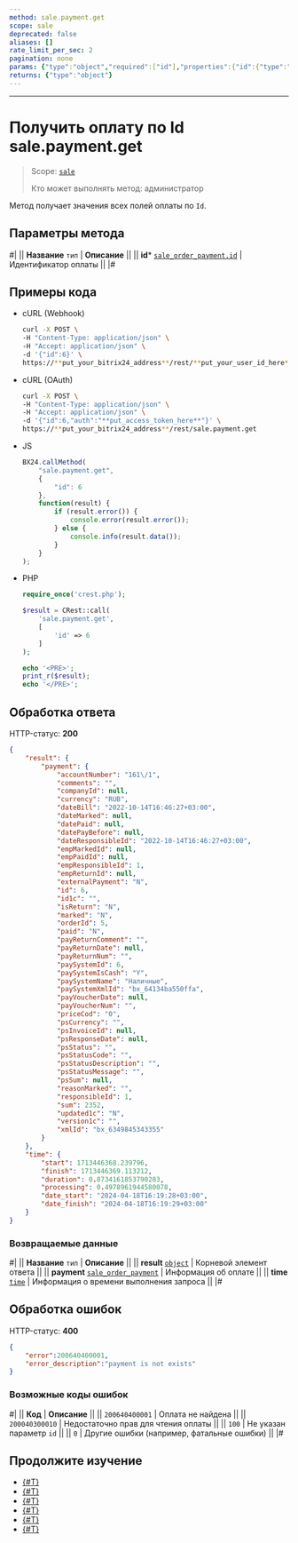 ```yaml
---
method: sale.payment.get
scope: sale
deprecated: false
aliases: []
rate_limit_per_sec: 2
pagination: none
params: {"type":"object","required":["id"],"properties":{"id":{"type":"integer"}}}
returns: {"type":"object"}
---
```



---

# Получить оплату по Id sale.payment.get

> Scope: [`sale`](../../scopes/permissions.md)
>
> Кто может выполнять метод: администратор

Метод получает значения всех полей оплаты по `Id`.

## Параметры метода



#|
|| **Название**
`тип` | **Описание** ||
|| **id***
[`sale_order_payment.id`](../data-types.md) | Идентификатор оплаты ||
|#

## Примеры кода





- cURL (Webhook)

    ```bash
    curl -X POST \
    -H "Content-Type: application/json" \
    -H "Accept: application/json" \
    -d '{"id":6}' \
    https://**put_your_bitrix24_address**/rest/**put_your_user_id_here**/**put_your_webbhook_here**/sale.payment.get
    ```

- cURL (OAuth)

    ```bash
    curl -X POST \
    -H "Content-Type: application/json" \
    -H "Accept: application/json" \
    -d '{"id":6,"auth":"**put_access_token_here**"}' \
    https://**put_your_bitrix24_address**/rest/sale.payment.get
    ```

- JS

    ```js
    BX24.callMethod(
        "sale.payment.get",
        {
            "id": 6
        },
        function(result) {
            if (result.error()) {
                console.error(result.error());
            } else {
                console.info(result.data());
            }
        }
    );
    ```

- PHP

    ```php
    require_once('crest.php');

    $result = CRest::call(
        'sale.payment.get',
        [
            'id' => 6
        ]
    );

    echo '<PRE>';
    print_r($result);
    echo '</PRE>';
    ```



## Обработка ответа

HTTP-статус: **200**

```json
{
    "result": {
        "payment": {
            "accountNumber": "161\/1",
            "comments": "",
            "companyId": null,
            "currency": "RUB",
            "dateBill": "2022-10-14T16:46:27+03:00",
            "dateMarked": null,
            "datePaid": null,
            "datePayBefore": null,
            "dateResponsibleId": "2022-10-14T16:46:27+03:00",
            "empMarkedId": null,
            "empPaidId": null,
            "empResponsibleId": 1,
            "empReturnId": null,
            "externalPayment": "N",
            "id": 6,
            "id1c": "",
            "isReturn": "N",
            "marked": "N",
            "orderId": 5,
            "paid": "N",
            "payReturnComment": "",
            "payReturnDate": null,
            "payReturnNum": "",
            "paySystemId": 6,
            "paySystemIsCash": "Y",
            "paySystemName": "Наличные",
            "paySystemXmlId": "bx_64134ba550ffa",
            "payVoucherDate": null,
            "payVoucherNum": "",
            "priceCod": "0",
            "psCurrency": "",
            "psInvoiceId": null,
            "psResponseDate": null,
            "psStatus": "",
            "psStatusCode": "",
            "psStatusDescription": "",
            "psStatusMessage": "",
            "psSum": null,
            "reasonMarked": "",
            "responsibleId": 1,
            "sum": 2352,
            "updated1c": "N",
            "version1c": "",
            "xmlId": "bx_6349845343355"
        }
    },
    "time": {
        "start": 1713446368.239796,
        "finish": 1713446369.113212,
        "duration": 0.8734161853790283,
        "processing": 0.4978961944580078,
        "date_start": "2024-04-18T16:19:28+03:00",
        "date_finish": "2024-04-18T16:19:29+03:00"
    }
}
```

### Возвращаемые данные

#|
|| **Название**
`тип` | **Описание** ||
|| **result**
[`object`](../../data-types.md) | Корневой элемент ответа ||
|| **payment**
[`sale_order_payment`](../data-types.md) | Информация об оплате ||
|| **time**
[`time`](../../data-types.md) | Информация о времени выполнения запроса ||
|#

## Обработка ошибок

HTTP-статус: **400**

```json
{
    "error":200640400001,
    "error_description":"payment is not exists"
}
```



### Возможные коды ошибок

#|
|| **Код** | **Описание** ||
|| `200640400001` | Оплата не найдена ||
|| `200040300010` | Недостаточно прав для чтения оплаты ||
|| `100` | Не указан параметр `id` ||
|| `0` | Другие ошибки (например, фатальные ошибки) ||
|#



## Продолжите изучение 

- [{#T}](./index.md)
- [{#T}](./sale-payment-add.md)
- [{#T}](./sale-payment-update.md)
- [{#T}](./sale-payment-list.md)
- [{#T}](./sale-payment-delete.md)
- [{#T}](./sale-payment-get-fields.md)
